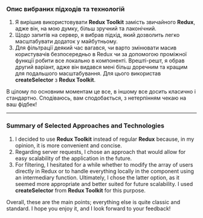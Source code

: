 ### Опис вибраних підходів та технологій

1) Я вирішив використовувати **Redux Toolkit** замість звичайного **Redux**, адже він, на мою думку, більш зручний та лаконічний.
2) Щодо запитів на сервер, я вибрав підхід, який дозволить легко масштабувати додаток у майбутньому.
3) Для фільтрації деякий час вагався, чи варто змінювати масив користувачів безпосередньо в Redux чи за допомогою проміжної функції робити все локально в компоненті. Врешті-решт, я обрав другий варіант, адже він видався мені більш доречним та кращим для подальшого масштабування. Для цього використав **createSelector** з **Redux Toolkit**.

В цілому по основним моментам це все, в іншому все досить класично і стандартно.
Сподіваюсь, вам сподобається, з нетерпінням чекаю на ваш фідбек!

---

### Summary of Selected Approaches and Technologies

1) I decided to use **Redux Toolkit** instead of regular **Redux** because, in my opinion, it is more convenient and concise.
2) Regarding server requests, I chose an approach that would allow for easy scalability of the application in the future.
3) For filtering, I hesitated for a while whether to modify the array of users directly in Redux or to handle everything locally in the component using an intermediary function. Ultimately, I chose the latter option, as it seemed more appropriate and better suited for future scalability. I used **createSelector** from **Redux Toolkit** for this purpose.

Overall, these are the main points; everything else is quite classic and standard.
I hope you enjoy it, and I look forward to your feedback!
